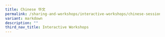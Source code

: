 ```yaml
---
title: Chinese 华文
permalink: /sharing-and-workshops/interactive-workshops/chinese-sessions/
variant: markdown
description: ""
third_nav_title: Interactive Workshops
---
```

